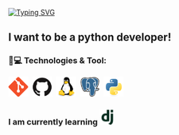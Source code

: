 [![Typing SVG](https://readme-typing-svg.demolab.com?font=Fira+Code&size=25&pause=1000&color=F7D740&multiline=true&repeat=false&width=435&lines=%F0%9F%91%8BHey!+My+name+is+Nikolay.+)](https://git.io/typing-svg)
## I want to be a python developer!
### 🚀💻 Technologies & Tool:
<div>
  <img src="https://github.com/devicons/devicon/blob/master/icons/git/git-plain.svg" title="Git" alt="Git" width="40" height="40"/>&nbsp;
  <img src="https://github.com/devicons/devicon/blob/master/icons/github/github-original.svg" title="Spring" alt="Spring" width="40" height="40"/>&nbsp;
  <img src="https://github.com/devicons/devicon/blob/master/icons/linux/linux-original.svg" title="Linux" alt="Linux" width="40" height="40"/>&nbsp;
  <img src="https://github.com/devicons/devicon/blob/master/icons/postgresql/postgresql-original.svg" title="Postgres" alt="Postgres" width="40" height="40"/>&nbsp;
  <img src="https://github.com/devicons/devicon/blob/master/icons/python/python-original.svg" title="Python" alt="Python " width="40" height="40"/>&nbsp;
</div>


### I am currently learning <img src="https://github.com/devicons/devicon/blob/master/icons/django/django-plain.svg" title="Dj" alt="Dj" width="30" height="30"/>&nbsp;

